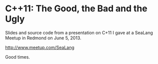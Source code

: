# C++11: The Good, the Bad and the Ugly

Slides and source code from a presentation on C+11 I gave at a SeaLang Meetup in Redmond on June 5, 2013.

http://www.meetup.com/SeaLang

Good times.
